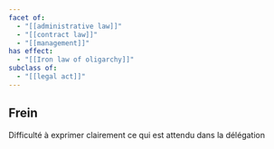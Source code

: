 ```yaml
---
facet of:
  - "[[administrative law]]"
  - "[[contract law]]"
  - "[[management]]"
has effect:
  - "[[Iron law of oligarchy]]"
subclass of:
  - "[[legal act]]"
---
```

## Frein 

Difficulté à exprimer clairement ce qui est attendu dans la délégation
